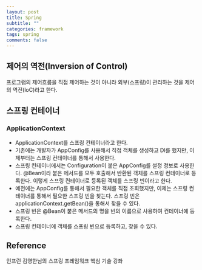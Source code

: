 ```yaml
---
layout: post
title: Spring 
subtitle: ""
categories: framework
tags: spring
comments: false
---
```


## 제어의 역전(Inversion of Control)

프로그램의 제어흐름을 직접 제어하는 것이 아니라 외부(스프링)이 관리하는 것을 제어의 역전(loC)라고 한다.

## 스프링 컨테이너
### ApplicationContext

- ApplicationContext를 스프링 컨테이너라고 한다.
- 기존에는 개발자가 AppConfig를 사용해서 직접 객체를 생성하고 DI를 했지만, 이제부터는 스프링 컨테이너를 통해서 사용한다.
- 스프링 컨테이너에서는 Configuration이 붙은 AppConfig를 설정 정보로 사용한다. @Bean이라 붙은 메서드를 모두 호출해서 반환된 객체를 스프링 컨테이너로 등록한다. 이렇게 스프링 컨테이너로 등록된 객체를 스프링 빈이라고 한다.
- 예전에는 AppConfig를 통해서 필요한 객체를 직접 조회했지만, 이제는 스프링 컨테이너를 통해서 필요한 스프링 빈을 찾는다. 스프링 빈은 applicationContext.getBean()을 통해서 찾을 수 있다.
- 스프링 빈은 @Bean이 붙은 메서드의 명을 빈의 이름으로 사용하여 컨테이너에 등록한다.
- 스프링 컨테이너에 객체를 스프링 빈으로 등록하고, 찾을 수 있다.

## Reference

인프런 김영한님의 스프링 프레임워크 핵심 기술 강좌
